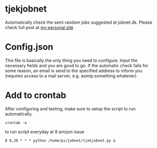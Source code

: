 # tjekjobnet
Automatically check the semi random jobs suggested at jobnet.dk. Please check full post at [my personal site](http://mtherkildsen.dk/post/automatic-job-check-at-jobnet-dk/ "Title")

# Config.json
This file is basically the only thing you need to configure. Input the necessary fields and you are good to go. If the automatic check fails for some reason, an email is send to the specified address to inform you (requires access to a mail server, e.g. asmtp.something.whatever)

# Add to crontab
After configuring and testing, make sure to setup the script to run automatically.

```shell
crontab -e
```

to run script everyday at 8 am/pm issue
```shell
0 8,20 * * * python /home/pi/jobnet/tjekjobnet.py &
```
